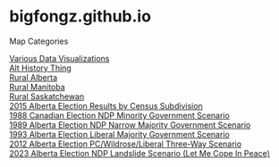 # bigfongz.github.io


Map Categories

<a href="/data.html">Various Data Visualizations</a>
<br>
<a href="/Macleod/index.html">Alt History Thing</a>
<br>
<a href="/Rural Alberta/index.html">Rural Alberta</a>
<br>
<a href="/Rural Manitoba/index.html">Rural Manitoba</a>
<br>
<a href="/Rural Saskatchewan/index.html">Rural Saskatchewan</a>
<br>
<a href="/2015 AB CSDs/index.html">2015 Alberta Election Results by Census Subdivision</a>
<br>
<a href="/1988 NDP Minority/index.html">1988 Canadian Election NDP Minority Government Scenario</a>
<br>
<a href="/1989 AB Narrow NDP Majority/index.html">1989 Alberta Election NDP Narrow Majority Government Scenario</a>
<br>
<a href="/1993 AB Liberal Majority/index.html">1993 Alberta Election Liberal Majority Government Scenario</a>
<br>
<a href="/2012 AB PC-WP-LIB Tie/index.html">2012 Alberta Election PC/Wildrose/Liberal Three-Way Scenario</a>
<br>
<a href="/2023 Alberta NDP Landslide/index.html">2023 Alberta Election NDP Landslide Scenario (Let Me Cope In Peace)</a>
